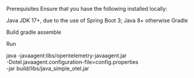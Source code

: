 Prerequisites
Ensure that you have the following installed locally:

Java JDK 17+, due to the use of Spring Boot 3; Java 8+ otherwise
Gradle


Build 
gradle assemble


Run

java -javaagent:libs/opentelemetry-javaagent.jar \
     -Dotel.javaagent.configuration-file=config.properties \
     -jar build/libs/java_simple_otel.jar

